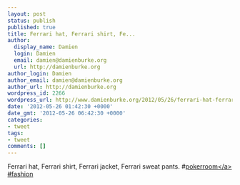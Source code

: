 ```yaml
---
layout: post
status: publish
published: true
title: Ferrari hat, Ferrari shirt, Fe...
author:
  display_name: Damien
  login: Damien
  email: damien@damienburke.org
  url: http://damienburke.org
author_login: Damien
author_email: damien@damienburke.org
author_url: http://damienburke.org
wordpress_id: 2266
wordpress_url: http://www.damienburke.org/2012/05/26/ferrari-hat-ferrari-shirt-fe/
date: '2012-05-26 01:42:30 +0000'
date_gmt: '2012-05-26 06:42:30 +0000'
categories:
- tweet
tags:
- tweet
comments: []
---
```

<p>Ferrari hat, Ferrari shirt, Ferrari jacket, Ferrari sweat pants. #<a href="http:&#47;&#47;search.twitter.com&#47;search?q=%23pokerroom" class="aktt_hashtag">pokerroom<&#47;a> #fashion</p>

